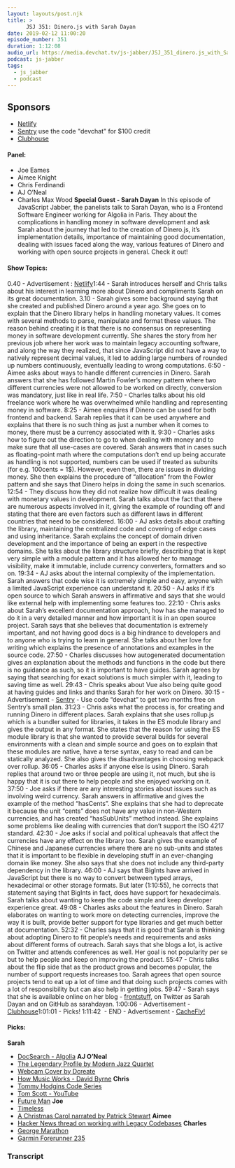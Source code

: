```yaml
---
layout: layouts/post.njk
title: >
      JSJ 351: Dinero.js with Sarah Dayan
date: 2019-02-12 11:00:20
episode_number: 351
duration: 1:12:08
audio_url: https://media.devchat.tv/js-jabber/JSJ_351_dinero.js_with_Sarah_Dayan.mp3
podcast: js-jabber
tags: 
  - js_jabber
  - podcast
---
```


## **Sponsors**

- [Netlify](https://www.netlify.com/)
- [Sentry](http://sentry.io)&nbsp;use the code "devchat" for $100 credit
- [Clubhouse](https://clubhouse.io/jsjabber)
&nbsp;
#### **Panel:**

- Joe Eames
- Aimee Knight
- Chris Ferdinandi
- AJ O’Neal
- Charles Max Wood
**Special Guest - Sarah Dayan** In this episode of JavaScript Jabber, the panelists talk to Sarah Dayan, who is a Frontend Software Engineer working for Algolia in Paris. They about the complications in handling money in software development and ask Sarah about the journey that led to the creation of Dinero.js, it’s implementation details, importance of maintaining good documentation, dealing with issues faced along the way, various features of Dinero and working with open source projects in general. Check it out!
#### **Show Topics:**
0.40 - Advertisement : [Netlify](https://www.netlify.com/)1:44 - Sarah introduces herself and Chris talks about his interest in learning more about Dinero and compliments Sarah on its great documentation. 3.10 - Sarah gives some background saying that she created and published Dinero around a year ago. She goes on to explain that the Dinero library helps in handling monetary values. It comes with several methods to parse, manipulate and format these values. The reason behind creating it is that there is no consensus on representing money in software development currently. She shares the story from her previous job where her work was to maintain legacy accounting software, and along the way they realized, that since JavaScript did not have a way to natively represent decimal values, it led to adding large numbers of rounded up numbers continuously, eventually leading to wrong computations. 6:50 - Aimee asks about ways to handle different currencies in Dinero. Sarah answers that she has followed Martin Fowler’s money pattern where two different currencies were not allowed to be worked on directly, conversion was mandatory, just like in real life. 7:50 - Charles talks about his old freelance work where he was overwhelmed while handling and representing money in software. 8:25 - Aimee enquires if Dinero can be used for both frontend and backend. Sarah replies that it can be used anywhere and explains that there is no such thing as just a number when it comes to money, there must be a currency associated with it. 9:30 - Charles asks how to figure out the direction to go to when dealing with money and to make sure that all use-cases are covered. Sarah answers that in cases such as floating-point math where the computations don’t end up being accurate as handling is not supported, numbers can be used if treated as subunits (for e.g. 100cents = 1$). However, even then, there are issues in dividing money. She then explains the procedure of “allocation” from the Fowler pattern and she says that Dinero helps in doing the same in such scenarios. 12:54 - They discuss how they did not realize how difficult it was dealing with monetary values in development. Sarah talks about the fact that there are numerous aspects involved in it, giving the example of rounding off and stating that there are even factors such as different laws in different countries that need to be considered. 16:00 - AJ asks details about crafting the library, maintaining the centralized code and covering of edge cases and using inheritance. Sarah explains the concept of domain driven development and the importance of being an expert in the respective domains. She talks about the library structure briefly, describing that is kept very simple with a module pattern and it has allowed her to manage visibility, make it immutable, include currency converters, formatters and so on. 19:34 - AJ asks about the internal complexity of the implementation. Sarah answers that code wise it is extremely simple and easy, anyone with a limited JavaScript experience can understand it. 20:50 - AJ asks if it’s open source to which Sarah answers in affirmative and says that she would like external help with implementing some features too. 22:10 - Chris asks about Sarah’s excellent documentation approach, how has she managed to do it in a very detailed manner and how important it is in an open source project. Sarah says that she believes that documentation is extremely important, and not having good docs is a big hindrance to developers and to anyone who is trying to learn in general. She talks about her love for writing which explains the presence of annotations and examples in the source code. 27:50 - Charles discusses how autogenerated documentation gives an explanation about the methods and functions in the code but there is no guidance as such, so it is important to have guides. Sarah agrees by saying that searching for exact solutions is much simpler with it, leading to saving time as well. 29:43 - Chris speaks about Vue also being quite good at having guides and links and thanks Sarah for her work on Dinero. 30:15 - Advertisement - [Sentry](https://sentry.io/welcome/) - Use code “devchat” to get two months free on Sentry’s small plan. 31:23 - Chris asks what the process is, for creating and running Dinero in different places. Sarah explains that she uses rollup.js which is a bundler suited for libraries, it takes in the ES module library and gives the output in any format. She states that the reason for using the ES module library is that she wanted to provide several builds for several environments with a clean and simple source and goes on to explain that these modules are native, have a terse syntax, easy to read and can be statically analyzed. She also gives the disadvantages in choosing webpack over rollup. 36:05 - Charles asks if anyone else is using Dinero. Sarah replies that around two or three people are using it, not much, but she is happy that it is out there to help people and she enjoyed working on it. 37:50 - Joe asks if there are any interesting stories about issues such as involving weird currency. Sarah answers in affirmative and gives the example of the method “hasCents”. She explains that she had to deprecate it because the unit “cents” does not have any value in non-Western currencies, and has created “hasSubUnits” method instead. She explains some problems like dealing with currencies that don’t support the ISO 4217 standard. 42:30 - Joe asks if social and political upheavals that affect the currencies have any effect on the library too. Sarah gives the example of Chinese and Japanese currencies where there are no sub-units and states that it is important to be flexible in developing stuff in an ever-changing domain like money. She also says that she does not include any third-party dependency in the library. 46:00 - AJ says that BigInts have arrived in JavaScript but there is no way to convert between typed arrays, hexadecimal or other storage formats. But later (1:10:55), he corrects that statement saying that BigInts in fact, does have support for hexadecimals. Sarah talks about wanting to keep the code simple and keep developer experience great. 49:08 - Charles asks about the features in Dinero. Sarah elaborates on wanting to work more on detecting currencies, improve the way it is built, provide better support for type libraries and get much better at documentation. 52:32 - Charles says that it is good that Sarah is thinking about adopting Dinero to fit people’s needs and requirements and asks about different forms of outreach. Sarah says that she blogs a lot, is active on Twitter and attends conferences as well. Her goal is not popularity per se but to help people and keep on improving the product. 55:47 - Chris talks about the flip side that as the product grows and becomes popular, the number of support requests increases too. Sarah agrees that open source projects tend to eat up a lot of time and that doing such projects comes with a lot of responsibility but can also help in getting jobs. 59:47 - Sarah says that she is available online on her blog - [frontstuff](https://frontstuff.io/), on Twitter as Sarah Dayan and on GitHub as sarahdayan. 1:00:06 - Advertisement - [Clubhouse](https://clubhouse.io/)1:01:01 - Picks! 1:11:42&nbsp; - END - Advertisement - [CacheFly!](https://www.cachefly.com/)
#### **Picks:**
 **Sarah**
- [DocSearch - Algolia](https://community.algolia.com/docsearch/)
**AJ O’Neal**
- [The Legendary Profile by Modern Jazz Quartet](https://en.wikipedia.org/wiki/The_Legendary_Profile)
- [Webcam Cover by Dcreate](https://www.amazon.com/Computer-Prevention-Ultra-Thin-Thinkpad-Protection/dp/B06XZMXPR7)
- [How Music Works - David Byrne](https://www.amazon.com/How-Music-Works-David-Byrne/dp/1936365537)
**Chris**
- [Tommy Hodgins Code Series](https://twitter.com/innovati/status/1068998114491678720)
- [Tom Scott - YouTube](https://www.youtube.com/channel/UCBa659QWEk1AI4Tg--mrJ2A)
- [Future Man](https://www.youtube.com/watch?v=OyJTF9z4-6Y)
**Joe**
- [Timeless](https://www.imdb.com/title/tt5511582/)
- [A Christmas Carol narrated by Patrick Stewart](https://www.audible.com.au/pd/A-Christmas-Carol-Simon-Schuster-Edition-Audiobook/B00FOAGW6C?qid=1550084054&sr=1-3&ref=a_search_c3_lProduct_1_3&pf_rd_p=771c6463-05d7-4981-9b47-920dc34a70f1&pf_rd_r=6TKJBDDQ91SAC5Y36FT7&)
**Aimee**
- [Hacker News thread on working with Legacy Codebases](https://news.ycombinator.com/item?id=18554272)
**Charles**
- [George Marathon](https://www.stgeorgemarathon.com/)
- [Garmin Forerunner 235](https://buy.garmin.com/en-US/US/p/529988)


### Transcript


